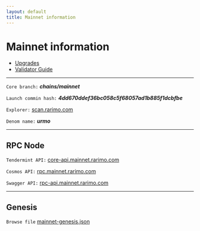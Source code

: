 ```yaml
---
layout: default
title: Mainnet information
---
```


# Mainnet information

* [Upgrades](./002-upgrades.md)
* [Validator Guide](./003-validator-guide.md)

----

```Core branch:``` ***chains/mainnet***

```Launch commin hash:``` ***4dd670ddef36bc058c5f68057ad1b885f1dcbfbe***

```Explorer:``` [scan.rarimo.com](https://scan.rarimo.com/)

```Denom name:``` ***urmo***

----

## RPC Node

```Tendermint API:``` [core-api.mainnet.rarimo.com](https://core-api.mainnet.rarimo.com)

```Cosmos API:``` [rpc.mainnet.rarimo.com](https://rpc.mainnet.rarimo.com)

```Swagger API:``` [rpc-api.mainnet.rarimo.com](https://rpc-api.mainnet.rarimo.com)

----

## Genesis

```Browse file``` [mainnet-genesis.json](/mainnet-genesis.json)

